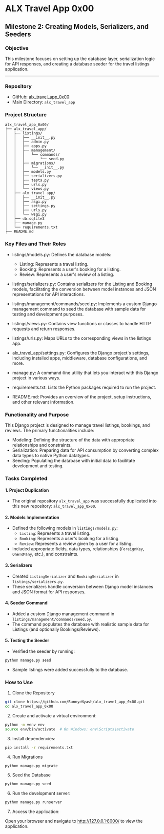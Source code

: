 # ALX Travel App 0x00

## Milestone 2: Creating Models, Serializers, and Seeders

### Objective

This milestone focuses on setting up the database layer, serialization logic for API responses, and creating a database seeder for the travel listings application.

---

### Repository

- GitHub: [alx_travel_app_0x00](https://github.com/BunnyeNyash/alx_travel_app_0x00.git)
- Main Directory: `alx_travel_app`

### Project Structure
```
alx_travel_app_0x00/
├── alx_travel_app/
│   ├── listings/
│   │   ├── __init__.py
│   │   ├── admin.py
│   │   ├── apps.py
│   │   ├── management/
│   │   │   └── commands/
│   │   │       └── seed.py
│   │   ├── migrations/
│   │   │   └── __init__.py
│   │   ├── models.py
│   │   ├── serializers.py
│   │   ├── tests.py
│   │   ├── urls.py
│   │   └── views.py
│   ├── alx_travel_app/
│   │   ├── __init__.py
│   │   ├── asgi.py
│   │   ├── settings.py
│   │   ├── urls.py
│   │   └── wsgi.py
│   ├── db.sqlite3
│   ├── manage.py
│   └── requirements.txt
├── README.md
```

### Key Files and Their Roles
- listings/models.py: Defines the database models:

  - Listing: Represents a travel listing.
  - Booking: Represents a user's booking for a listing.
  - Review: Represents a user's review of a listing.

- listings/serializers.py: Contains serializers for the Listing and Booking models, facilitating the conversion between model instances and JSON representations for API interactions.

- listings/management/commands/seed.py: Implements a custom Django management command to seed the database with sample data for testing and development purposes.

- listings/views.py: Contains view functions or classes to handle HTTP requests and return responses.

- listings/urls.py: Maps URLs to the corresponding views in the listings app.

- alx_travel_app/settings.py: Configures the Django project's settings, including installed apps, middleware, database configurations, and more.

- manage.py: A command-line utility that lets you interact with this Django project in various ways.

- requirements.txt: Lists the Python packages required to run the project.

- README.md: Provides an overview of the project, setup instructions, and other relevant information.


### Functionality and Purpose
This Django project is designed to manage travel listings, bookings, and reviews. The primary functionalities include:

- Modeling: Defining the structure of the data with appropriate relationships and constraints.
- Serialization: Preparing data for API consumption by converting complex data types to native Python datatypes.
- Seeding: Populating the database with initial data to facilitate development and testing.



### Tasks Completed

#### 1. **Project Duplication**
- The original repository `alx_travel_app` was successfully duplicated into this new repository: `alx_travel_app_0x00`.

#### 2. **Models Implementation**
- Defined the following models in `listings/models.py`:
  - `Listing`: Represents a travel listing.
  - `Booking`: Represents a user's booking for a listing.
  - `Review`: Represents a review given by a user for a listing.
- Included appropriate fields, data types, relationships (`ForeignKey`, `OneToMany`, etc.), and constraints.

#### 3. **Serializers**
- Created `ListingSerializer` and `BookingSerializer` in `listings/serializers.py`.
- These serializers handle conversion between Django model instances and JSON format for API responses.

#### 4. **Seeder Command**
- Added a custom Django management command in `listings/management/commands/seed.py`.
- The command populates the database with realistic sample data for Listings (and optionally Bookings/Reviews).

#### 5. **Testing the Seeder**
- Verified the seeder by running:
```bash
python manage.py seed
```

- Sample listings were added successfully to the database.


### How to Use
1. Clone the Repository

```bash
git clone https://github.com/BunnyeNyash/alx_travel_app_0x00.git
cd alx_travel_app_0x00
```

2. Create and activate a virtual environment:

```bash
python -m venv env
source env/bin/activate  # On Windows: env\Scripts\activate
```

3. Install dependencies:

```bash
pip install -r requirements.txt
```

4. Run Migrations

```bash
python manage.py migrate
```

5. Seed the Database

```bash
python manage.py seed
```

6. Run the development server:

```bash
python manage.py runserver
```

7. Access the application:

Open your browser and navigate to http://127.0.0.1:8000/ to view the application.

